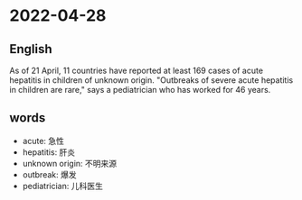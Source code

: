# 2022-04-28

## English
As of 21 April, 11 countries have reported at least 169 cases of 
acute hepatitis in children of unknown origin.
"Outbreaks of severe acute hepatitis in children are rare,"
says a pediatrician who has worked for 46 years.


## words
* acute: 急性
* hepatitis: 肝炎
* unknown origin: 不明来源
* outbreak: 爆发
* pediatrician: 儿科医生